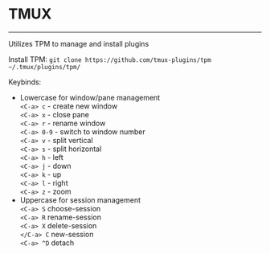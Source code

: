 # TMUX
---

Utilizes TPM to manage and install plugins

Install TPM:
`git clone https://github.com/tmux-plugins/tpm ~/.tmux/plugins/tpm/`

Keybinds:
* Lowercase for window/pane management <br>
`<C-a> c` - create new window <br>
`<C-a> x` - close pane <br>
`<C-a> r` - rename window <br>
`<C-a> 0-9` - switch to window number <br>
`<C-a> v` - split vertical <br>
`<C-a> s` - split horizontal <br>
`<C-a> h` - left <br>
`<C-a> j` - down <br>
`<C-a> k` - up <br> 
`<C-a> l` - right <br>
`<C-a> z` - zoom <br>
* Uppercase for session management <br>
`<C-a> S` choose-session <br>
`<C-a> R` rename-session <br>
`<C-a> X` delete-session <br>
`</C-a> C` new-session <br>
`<C-a> ^D` detach <br>
